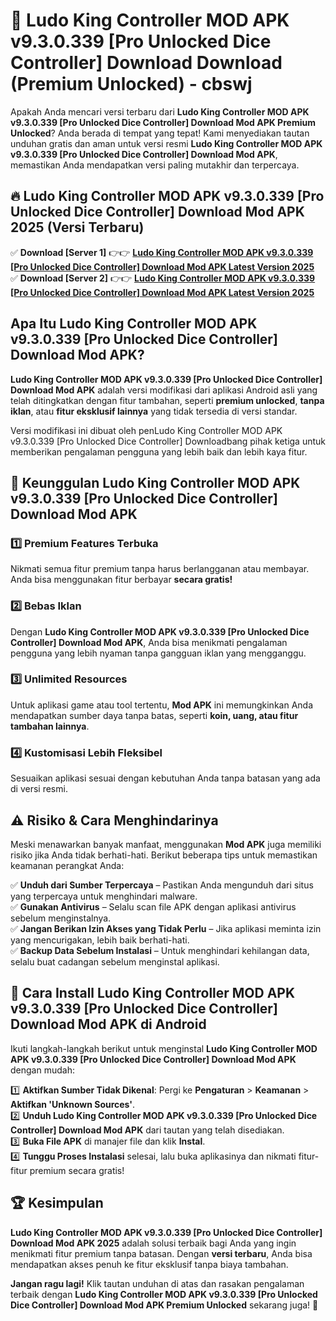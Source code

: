 # 🎯 Ludo King Controller MOD APK v9.3.0.339 [Pro Unlocked Dice Controller] Download  Download (Premium Unlocked) -  cbswj

Apakah Anda mencari versi terbaru dari **Ludo King Controller MOD APK v9.3.0.339 [Pro Unlocked Dice Controller] Download Mod APK Premium Unlocked**? Anda berada di tempat yang tepat! Kami menyediakan tautan unduhan gratis dan aman untuk versi resmi **Ludo King Controller MOD APK v9.3.0.339 [Pro Unlocked Dice Controller] Download Mod APK**, memastikan Anda mendapatkan versi paling mutakhir dan terpercaya.

## 🔥 Ludo King Controller MOD APK v9.3.0.339 [Pro Unlocked Dice Controller] Download Mod APK 2025 (Versi Terbaru)

✅ **Download [Server 1]** 👉👉 [**Ludo King Controller MOD APK v9.3.0.339 [Pro Unlocked Dice Controller] Download Mod APK Latest Version 2025**](https://momento.my/?title=Ludo_King_Controller_MOD_APK_v9.3.0.339_[Pro_Unlocked_Dice_Controller]_Download)  
✅ **Download [Server 2]** 👉👉 [**Ludo King Controller MOD APK v9.3.0.339 [Pro Unlocked Dice Controller] Download Mod APK Latest Version 2025**](https://momento.my/?title=Ludo_King_Controller_MOD_APK_v9.3.0.339_[Pro_Unlocked_Dice_Controller]_Download)  

## Apa Itu Ludo King Controller MOD APK v9.3.0.339 [Pro Unlocked Dice Controller] Download Mod APK?

**Ludo King Controller MOD APK v9.3.0.339 [Pro Unlocked Dice Controller] Download Mod APK** adalah versi modifikasi dari aplikasi Android asli yang telah ditingkatkan dengan fitur tambahan, seperti **premium unlocked**, **tanpa iklan**, atau **fitur eksklusif lainnya** yang tidak tersedia di versi standar.

Versi modifikasi ini dibuat oleh penLudo King Controller MOD APK v9.3.0.339 [Pro Unlocked Dice Controller] Downloadbang pihak ketiga untuk memberikan pengalaman pengguna yang lebih baik dan lebih kaya fitur.

## 🎯 Keunggulan Ludo King Controller MOD APK v9.3.0.339 [Pro Unlocked Dice Controller] Download Mod APK

### 1️⃣ Premium Features Terbuka
Nikmati semua fitur premium tanpa harus berlangganan atau membayar. Anda bisa menggunakan fitur berbayar **secara gratis!**

### 2️⃣ Bebas Iklan
Dengan **Ludo King Controller MOD APK v9.3.0.339 [Pro Unlocked Dice Controller] Download Mod APK**, Anda bisa menikmati pengalaman pengguna yang lebih nyaman tanpa gangguan iklan yang mengganggu.

### 3️⃣ Unlimited Resources
Untuk aplikasi game atau tool tertentu, **Mod APK** ini memungkinkan Anda mendapatkan sumber daya tanpa batas, seperti **koin, uang, atau fitur tambahan lainnya**.

### 4️⃣ Kustomisasi Lebih Fleksibel
Sesuaikan aplikasi sesuai dengan kebutuhan Anda tanpa batasan yang ada di versi resmi.

## ⚠️ Risiko & Cara Menghindarinya

Meski menawarkan banyak manfaat, menggunakan **Mod APK** juga memiliki risiko jika Anda tidak berhati-hati. Berikut beberapa tips untuk memastikan keamanan perangkat Anda:

✅ **Unduh dari Sumber Terpercaya** – Pastikan Anda mengunduh dari situs yang terpercaya untuk menghindari malware.  
✅ **Gunakan Antivirus** – Selalu scan file APK dengan aplikasi antivirus sebelum menginstalnya.  
✅ **Jangan Berikan Izin Akses yang Tidak Perlu** – Jika aplikasi meminta izin yang mencurigakan, lebih baik berhati-hati.  
✅ **Backup Data Sebelum Instalasi** – Untuk menghindari kehilangan data, selalu buat cadangan sebelum menginstal aplikasi.

## 📌 Cara Install Ludo King Controller MOD APK v9.3.0.339 [Pro Unlocked Dice Controller] Download Mod APK di Android

Ikuti langkah-langkah berikut untuk menginstal **Ludo King Controller MOD APK v9.3.0.339 [Pro Unlocked Dice Controller] Download Mod APK** dengan mudah:

1️⃣ **Aktifkan Sumber Tidak Dikenal**: Pergi ke **Pengaturan** > **Keamanan** > **Aktifkan 'Unknown Sources'**.  
2️⃣ **Unduh Ludo King Controller MOD APK v9.3.0.339 [Pro Unlocked Dice Controller] Download Mod APK** dari tautan yang telah disediakan.  
3️⃣ **Buka File APK** di manajer file dan klik **Instal**.  
4️⃣ **Tunggu Proses Instalasi** selesai, lalu buka aplikasinya dan nikmati fitur-fitur premium secara gratis!

## 🏆 Kesimpulan

**Ludo King Controller MOD APK v9.3.0.339 [Pro Unlocked Dice Controller] Download Mod APK 2025** adalah solusi terbaik bagi Anda yang ingin menikmati fitur premium tanpa batasan. Dengan **versi terbaru**, Anda bisa mendapatkan akses penuh ke fitur eksklusif tanpa biaya tambahan.

**Jangan ragu lagi!** Klik tautan unduhan di atas dan rasakan pengalaman terbaik dengan **Ludo King Controller MOD APK v9.3.0.339 [Pro Unlocked Dice Controller] Download Mod APK Premium Unlocked** sekarang juga! 🚀
